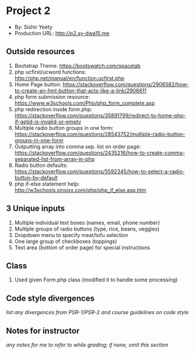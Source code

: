 # Project 2
+ By: Sishir Yeety
+ Production URL: <http://p2.sy-dwa15.me>

## Outside resources

1. Bootstrap Theme: <https://bootswatch.com/spacelab>
2. php ucfirst/ucword functions: <http://php.net/manual/en/function.ucfirst.php>
3. Home Page button: <https://stackoverflow.com/questions/2906582/how-to-create-an-hml-button-that-acts-like-a-link/2906611>
4. php form submission resource: <https://www.w3schools.com/Php/php_form_complete.asp>
5. php redirection inside form.php: <https://stackoverflow.com/questions/35891799/redirect-to-home-php-if-getid-is-invalid-or-empty>
6. Multiple radio button groups in one form: <https://stackoverflow.com/questions/28543752/multiple-radio-button-groups-in-one-form>
7. Outputting array into comma sep. list on order page: <https://stackoverflow.com/questions/2435216/how-to-create-comma-separated-list-from-array-in-php>
8. Radio button defaults: <https://stackoverflow.com/questions/5592345/how-to-select-a-radio-button-by-default>
9. php if-else statement help: <http://w3schools.sinsixx.com/php/php_if_else.asp.htm>

## 3 Unique inputs

1. Multiple individual text boxes (names, email, phone number)
2. Multiple groups of radio buttons (type, rice, beans, veggies)
3. Dropdown menu to specify meat/tofu selection
4. One large group of checkboxes (toppings)
5. Text area (bottom of order page) for special instructions

## Class

1. Used given Form.php class (modified it to handle some processing)

## Code style divergences
*list any divergences from PSR-1/PSR-2 and course guidelines on code style*

## Notes for instructor
*any notes for me to refer to while grading; if none, omit this section*
